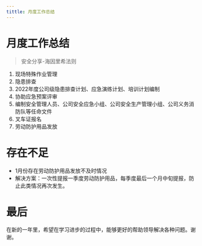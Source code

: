 ```yaml
---
tittle: 月度工作总结
---
```

# 月度工作总结

> 安全分享-海因里希法则
1. 现场特殊作业管理
2. 隐患排查
3. 2022年度公司级隐患排查计划、应急演练计划、培训计划编制
4. 协助应急预案评审
5.  编制安全管理人员、公司安全应急小组、公司安全生产管理小组、公司义务消防队等任命文件
6. 叉车证报名
7. 劳动防护用品发放
# 存在不足
- 1月份存在劳动防护用品发放不及时情况
- 解决方案：一次性提报一季度劳动防护用品，每季度最后一个月中旬提报，防止此类情况再次发生。
# 最后
在新的一年里，希望在学习进步的过程中，能够更好的帮助领导解决各种问题。谢谢。